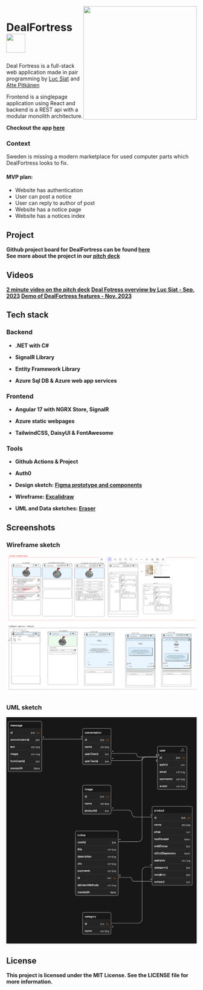 <img align="right" width="300px" height="300px" src="https://cdn.discordapp.com/attachments/1086348202283909260/1171381217606782976/BigDFPixel.png?ex=655c78c5&is=654a03c5&hm=c96da9a03b38368630b7f396c522bd9b90aed76d62f13caf6a9bba50aec0a326&"/>

# DealFortress <img  width="50px" height="50px" src="https://cdn.discordapp.com/attachments/1086348202283909260/1171381217606782976/BigDFPixel.png?ex=655c78c5&is=654a03c5&hm=c96da9a03b38368630b7f396c522bd9b90aed76d62f13caf6a9bba50aec0a326&"/>
Deal Fortress is a full-stack web application 
made in pair programming by [Luc Siat](https://github.com/Luc-Siat) and [Atte Pitkänen](https://github.com/attepitkaenen) 

Frontend is a singlepage application using React and backend is a REST api with a modular monolith architecture. 

<strong>
  
  Checkout the app [here](https://green-sand-04a2d9f03.3.azurestaticapps.net/)  
</strong>

### Context

Sweden is missing a modern marketplace for used computer parts which DealFortress looks to fix.

#### MVP plan:

  - Website has authentication
  - User can post a notice
  - User can reply to author of post
  - Website has a notice page
  - Website has a notices index




## Project

<strong>Github project board for DealFortress can be found <strong>[here](https://github.com/orgs/DealFortress/projects/2/views/1)  
See more about the project in our [pitch deck](https://docs.google.com/presentation/d/1hlW0DBOonpe2wFysVZdgJIRN3Cm0_9keEeikIJLs-qU/edit?usp=sharing)

## Videos
[2 minute video on the pitch deck](https://streamable.com/geq9mt) 
[Deal Fotress overview by Luc Siat - Sep. 2023](https://studio.youtube.com/video/abTcDyegfxM/edit) 
[Demo of DealFortress features - Nov. 2023](https://studio.youtube.com/video/abTcDyegfxM/edit) 

<!-- [30 minute pair programmed coding session](https://youtu.be/bgvt1kpQ9RY) -->


## Tech stack

### Backend

  - .NET with C#

  - SignalR Library

  - Entity Framework Library

  - Azure Sql DB & Azure web app services 

### Frontend
  
  - Angular 17 with NGRX Store, SignalR

  - Azure static webpages
    
  - TailwindCSS, DaisyUI & FontAwesome

### Tools

  - Github Actions & Project
    
  - Auth0

  - Design sketch: [Figma prototype and components](https://www.figma.com/file/6pMA53jsPBJ6p0kguOzKba/Deal-Fortress-prototype?type=design&node-id=0-1&t=9esxib8YXRiofpYN-0)
  
  - Wireframe: [Excalidraw](https://excalidraw.com/#room=2ab6f5d1e7b980f0d720,gnL2G7lG_2TnaVrYLOBTKg)
  
  - UML and Data sketches: [Eraser](https://app.eraser.io/workspace/fNTcdg5ZpTmM6w0OyhfA)

<!-- ![Screenshot](./screenshot.png) -->

## Screenshots

### Wireframe sketch
<img src="excalidraw.png" />

### UML sketch
<img src="uml-sketch.png" />

## License
This project is licensed under the MIT License. See the LICENSE file for more information.
